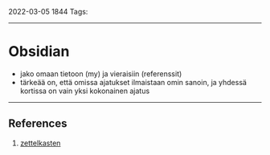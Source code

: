 2022-03-05  1844
Tags:

---
# Obsidian
- jako omaan tietoon (my) ja vieraisiin (referenssit)
- tärkeää on, että omissa ajatukset ilmaistaan omin sanoin, ja yhdessä kortissa on vain yksi kokonainen ajatus
---
## References
1. [zettelkasten](https://zettelkasten.de/introduction/)

